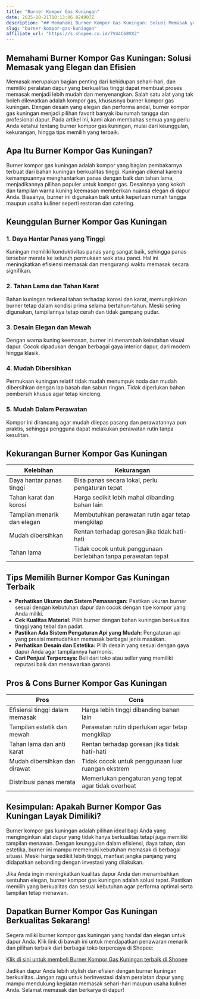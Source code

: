 ```yaml
---
title: "Burner Kompor Gas Kuningan"
date: 2025-10-21T10:13:06.024907Z
description: "## Memahami Burner Kompor Gas Kuningan: Solusi Memasak yang Elegan dan Efisien..."
slug: "burner-kompor-gas-kuningan"
affiliate_url: "https://s.shopee.co.id/7V44C68VX2"
---
```

## Memahami Burner Kompor Gas Kuningan: Solusi Memasak yang Elegan dan Efisien

Memasak merupakan bagian penting dari kehidupan sehari-hari, dan memiliki peralatan dapur yang berkualitas tinggi dapat membuat proses memasak menjadi lebih mudah dan menyenangkan. Salah satu alat yang tak boleh dilewatkan adalah kompor gas, khususnya burner kompor gas kuningan. Dengan desain yang elegan dan performa andal, burner kompor gas kuningan menjadi pilihan favorit banyak ibu rumah tangga dan profesional dapur. Pada artikel ini, kami akan membahas semua yang perlu Anda ketahui tentang burner kompor gas kuningan, mulai dari keunggulan, kekurangan, hingga tips memilih yang terbaik.

## Apa Itu Burner Kompor Gas Kuningan?

Burner kompor gas kuningan adalah kompor yang bagian pembakarnya terbuat dari bahan kuningan berkualitas tinggi. Kuningan dikenal karena kemampuannya menghantarkan panas dengan baik dan tahan lama, menjadikannya pilihan populer untuk kompor gas. Desainnya yang kokoh dan tampilan warna kuning keemasan memberikan nuansa elegan di dapur Anda. Biasanya, burner ini digunakan baik untuk keperluan rumah tangga maupun usaha kuliner seperti restoran dan catering.

## Keunggulan Burner Kompor Gas Kuningan

### 1. Daya Hantar Panas yang Tinggi

Kuningan memiliki konduktivitas panas yang sangat baik, sehingga panas tersebar merata ke seluruh permukaan wok atau panci. Hal ini meningkatkan efisiensi memasak dan mengurangi waktu memasak secara signifikan.

### 2. Tahan Lama dan Tahan Karat

Bahan kuningan terkenal tahan terhadap korosi dan karat, memungkinkan burner tetap dalam kondisi prima selama bertahun-tahun. Meski sering digunakan, tampilannya tetap cerah dan tidak gampang pudar.

### 3. Desain Elegan dan Mewah

Dengan warna kuning keemasan, burner ini menambah keindahan visual dapur. Cocok dipadukan dengan berbagai gaya interior dapur, dari modern hingga klasik.

### 4. Mudah Dibersihkan

Permukaan kuningan relatif tidak mudah menumpuk noda dan mudah dibersihkan dengan lap basah dan sabun ringan. Tidak diperlukan bahan pembersih khusus agar tetap kinclong.

### 5. Mudah Dalam Perawatan

Kompor ini dirancang agar mudah dilepas pasang dan perawatannya pun praktis, sehingga pengguna dapat melakukan perawatan rutin tanpa kesulitan.

## Kekurangan Burner Kompor Gas Kuningan

| Kelebihan | Kekurangan |
| --- | --- |
| Daya hantar panas tinggi | Bisa panas secara lokal, perlu pengaturan tepat |
| Tahan karat dan korosi | Harga sedikit lebih mahal dibanding bahan lain |
| Tampilan menarik dan elegan | Membutuhkan perawatan rutin agar tetap mengkilap |
| Mudah dibersihkan | Rentan terhadap goresan jika tidak hati-hati |
| Tahan lama | Tidak cocok untuk penggunaan berlebihan tanpa perawatan tepat |

## Tips Memilih Burner Kompor Gas Kuningan Terbaik

- **Perhatikan Ukuran dan Sistem Pemasangan:** Pastikan ukuran burner sesuai dengan kebutuhan dapur dan cocok dengan tipe kompor yang Anda miliki.
- **Cek Kualitas Material:** Pilih burner dengan bahan kuningan berkualitas tinggi yang tebal dan padat.
- **Pastikan Ada Sistem Pengaturan Api yang Mudah:** Pengaturan api yang presisi memudahkan memasak berbagai jenis masakan.
- **Perhatikan Desain dan Estetika:** Pilih desain yang sesuai dengan gaya dapur Anda agar tampilannya harmonis.
- **Cari Penjual Terpercaya:** Beli dari toko atau seller yang memiliki reputasi baik dan menawarkan garansi.

## Pros & Cons Burner Kompor Gas Kuningan

| Pros | Cons |
| --- | --- |
| Efisiensi tinggi dalam memasak | Harga lebih tinggi dibanding bahan lain |
| Tampilan estetik dan mewah | Perawatan rutin diperlukan agar tetap mengkilap |
| Tahan lama dan anti karat | Rentan terhadap goresan jika tidak hati-hati |
| Mudah dibersihkan dan dirawat | Tidak cocok untuk penggunaan luar ruangan ekstrem |
| Distribusi panas merata | Memerlukan pengaturan yang tepat agar tidak overheat |

## Kesimpulan: Apakah Burner Kompor Gas Kuningan Layak Dimiliki?

Burner kompor gas kuningan adalah pilihan ideal bagi Anda yang menginginkan alat dapur yang tidak hanya berkualitas tetapi juga memiliki tampilan menawan. Dengan keunggulan dalam efisiensi, daya tahan, dan estetika, burner ini mampu memenuhi kebutuhan memasak di berbagai situasi. Meski harga sedikit lebih tinggi, manfaat jangka panjang yang didapatkan sebanding dengan investasi yang dilakukan.

Jika Anda ingin meningkatkan kualitas dapur Anda dan menambahkan sentuhan elegan, burner kompor gas kuningan adalah solusi tepat. Pastikan memilih yang berkualitas dan sesuai kebutuhan agar performa optimal serta tampilan tetap menawan.

## Dapatkan Burner Kompor Gas Kuningan Berkualitas Sekarang!

Segera miliki burner kompor gas kuningan yang handal dan elegan untuk dapur Anda. Klik link di bawah ini untuk mendapatkan penawaran menarik dan pilihan terbaik dari berbagai toko terpercaya di Shopee:

[Klik di sini untuk membeli Burner Kompor Gas Kuningan terbaik di Shopee](https://s.shopee.co.id/7V44C68VX2)

Jadikan dapur Anda lebih stylish dan efisien dengan burner kuningan berkualitas. Jangan ragu untuk berinvestasi dalam peralatan dapur yang mampu mendukung kegiatan memasak sehari-hari maupun usaha kuliner Anda. Selamat memasak dan berkarya di dapur!